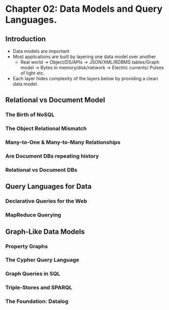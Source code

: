 # Chapter 02: Data Models and Query Languages.
## Introduction
- Data models are important
- Most applications are built by layering one data model over another
  - Real world -> Object/DS/APIs -> JSON/XML/RDBMS tables/Graph model ->  Bytes in memory/disk/network -> Electric currents/ Pulses of light etc.
- Each layer hides complexity of the layers below by providing a clean data model.

## Relational vs Document Model
### The Birth of NoSQL
### The Object Relational Mismatch
### Many-to-One & Many-to-Many Relationships
### Are Document DBs repeating history
### Relational vs Document DBs

## Query Languages for Data
### Declarative Queries for the Web
### MapReduce Querying

## Graph-Like Data Models
### Property Graphs
### The Cypher Query Language
### Graph Queries in SQL
### Triple-Stores and SPARQL
### The Foundation: Datalog
